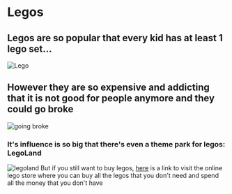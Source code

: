 # Legos
## Legos are so popular that every kid has at least 1 lego set...
![Lego](https://www.bricks4kidz.com/georgia-atlanta-decatur/wp-content/uploads/sites/110/2018/09/Lego-birthday-party-for-kids-1000x675.jpg)
## However they are so expensive and addicting that it is not good for people anymore and they could go broke
![going broke](https://s3.amazonaws.com/pas-wordpress-media/content/uploads/2015/02/shutterstock_211364203-e1424721531182.jpg)
### It's influence is so big that there's even a theme park for legos: LegoLand
![legoland](https://drupal8-prod.visitcalifornia.com/sites/drupal8-prod.visitcalifornia.com/files/styles/fluid_1200/public/2021-04/VC-LEGOLAND-reopen-SUPPLIED-1280x640.jpg?itok=54DLooja.jpg)
But if you still want to buy legos, [here](https://www.youtube.com/watch?v=l60MnDJklnM) is a link to visit the online lego store where you can buy all the legos that you don't need and spend all the money that you don't have
